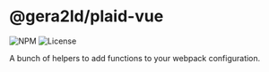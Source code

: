 # @gera2ld/plaid-vue

![NPM](https://img.shields.io/npm/v/@gera2ld/plaid-vue.svg)
![License](https://img.shields.io/npm/l/@gera2ld/plaid-vue.svg)

A bunch of helpers to add functions to your webpack configuration.
